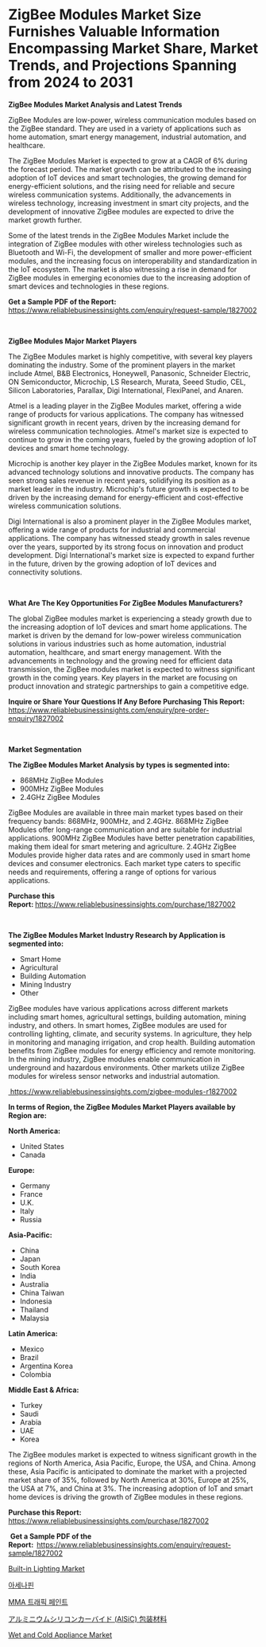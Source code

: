 <p><h1>ZigBee Modules Market Size Furnishes Valuable Information Encompassing Market Share, Market Trends, and Projections Spanning from 2024 to 2031</h1></p><p><strong>ZigBee Modules Market Analysis and Latest Trends</strong></p>
<p><p>ZigBee Modules are low-power, wireless communication modules based on the ZigBee standard. They are used in a variety of applications such as home automation, smart energy management, industrial automation, and healthcare.</p><p>The ZigBee Modules Market is expected to grow at a CAGR of 6% during the forecast period. The market growth can be attributed to the increasing adoption of IoT devices and smart technologies, the growing demand for energy-efficient solutions, and the rising need for reliable and secure wireless communication systems. Additionally, the advancements in wireless technology, increasing investment in smart city projects, and the development of innovative ZigBee modules are expected to drive the market growth further.</p><p>Some of the latest trends in the ZigBee Modules Market include the integration of ZigBee modules with other wireless technologies such as Bluetooth and Wi-Fi, the development of smaller and more power-efficient modules, and the increasing focus on interoperability and standardization in the IoT ecosystem. The market is also witnessing a rise in demand for ZigBee modules in emerging economies due to the increasing adoption of smart devices and technologies in these regions.</p></p>
<p><strong>Get a Sample PDF of the Report:&nbsp;</strong> <a href="https://www.reliablebusinessinsights.com/enquiry/request-sample/1827002">https://www.reliablebusinessinsights.com/enquiry/request-sample/1827002</a></p>
<p>&nbsp;</p>
<p><strong>ZigBee Modules Major Market Players</strong></p>
<p><p>The ZigBee Modules market is highly competitive, with several key players dominating the industry. Some of the prominent players in the market include Atmel, B&B Electronics, Honeywell, Panasonic, Schneider Electric, ON Semiconductor, Microchip, LS Research, Murata, Seeed Studio, CEL, Silicon Laboratories, Parallax, Digi International, FlexiPanel, and Anaren.</p><p>Atmel is a leading player in the ZigBee Modules market, offering a wide range of products for various applications. The company has witnessed significant growth in recent years, driven by the increasing demand for wireless communication technologies. Atmel's market size is expected to continue to grow in the coming years, fueled by the growing adoption of IoT devices and smart home technology.</p><p>Microchip is another key player in the ZigBee Modules market, known for its advanced technology solutions and innovative products. The company has seen strong sales revenue in recent years, solidifying its position as a market leader in the industry. Microchip's future growth is expected to be driven by the increasing demand for energy-efficient and cost-effective wireless communication solutions.</p><p>Digi International is also a prominent player in the ZigBee Modules market, offering a wide range of products for industrial and commercial applications. The company has witnessed steady growth in sales revenue over the years, supported by its strong focus on innovation and product development. Digi International's market size is expected to expand further in the future, driven by the growing adoption of IoT devices and connectivity solutions.</p></p>
<p>&nbsp;</p>
<p><strong>What Are The Key Opportunities For ZigBee Modules Manufacturers?</strong></p>
<p><p>The global ZigBee modules market is experiencing a steady growth due to the increasing adoption of IoT devices and smart home applications. The market is driven by the demand for low-power wireless communication solutions in various industries such as home automation, industrial automation, healthcare, and smart energy management. With the advancements in technology and the growing need for efficient data transmission, the ZigBee modules market is expected to witness significant growth in the coming years. Key players in the market are focusing on product innovation and strategic partnerships to gain a competitive edge.</p></p>
<p><strong>Inquire or Share Your Questions If Any Before Purchasing This Report:</strong> <a href="https://www.reliablebusinessinsights.com/enquiry/pre-order-enquiry/1827002">https://www.reliablebusinessinsights.com/enquiry/pre-order-enquiry/1827002</a></p>
<p>&nbsp;</p>
<p><strong>Market Segmentation</strong></p>
<p><strong>The ZigBee Modules Market Analysis by types is segmented into:</strong></p>
<p><ul><li>868MHz ZigBee Modules</li><li>900MHz ZigBee Modules</li><li>2.4GHz ZigBee Modules</li></ul></p>
<p><p>ZigBee Modules are available in three main market types based on their frequency bands: 868MHz, 900MHz, and 2.4GHz. 868MHz ZigBee Modules offer long-range communication and are suitable for industrial applications. 900MHz ZigBee Modules have better penetration capabilities, making them ideal for smart metering and agriculture. 2.4GHz ZigBee Modules provide higher data rates and are commonly used in smart home devices and consumer electronics. Each market type caters to specific needs and requirements, offering a range of options for various applications.</p></p>
<p><strong>Purchase this Report:&nbsp;</strong><a href="https://www.reliablebusinessinsights.com/purchase/1827002">https://www.reliablebusinessinsights.com/purchase/1827002</a></p>
<p>&nbsp;</p>
<p><strong>The ZigBee Modules Market Industry Research by Application is segmented into:</strong></p>
<p><ul><li>Smart Home</li><li>Agricultural</li><li>Building Automation</li><li>Mining Industry</li><li>Other</li></ul></p>
<p><p>ZigBee modules have various applications across different markets including smart homes, agricultural settings, building automation, mining industry, and others. In smart homes, ZigBee modules are used for controlling lighting, climate, and security systems. In agriculture, they help in monitoring and managing irrigation, and crop health. Building automation benefits from ZigBee modules for energy efficiency and remote monitoring. In the mining industry, ZigBee modules enable communication in underground and hazardous environments. Other markets utilize ZigBee modules for wireless sensor networks and industrial automation.</p></p>
<p><a href="https://www.reliablebusinessinsights.com/zigbee-modules-r1827002">&nbsp;https://www.reliablebusinessinsights.com/zigbee-modules-r1827002</a></p>
<p><strong>In terms of Region, the ZigBee Modules Market Players available by Region are:</strong></p>
<p>
    <p> <strong> North America: </strong>
        <ul>
            <li>United States</li>
            <li>Canada</li>
        </ul>
        </p> 
    <p> <strong> Europe: </strong>
        <ul>
            <li>Germany</li>
            <li>France</li>
            <li>U.K.</li>
            <li>Italy</li>
            <li>Russia</li>
        </ul>
        </p> 
    <p> <strong> Asia-Pacific: </strong>
        <ul>
            <li>China</li>
            <li>Japan</li>
            <li>South Korea</li>
            <li>India</li>
            <li>Australia</li>
            <li>China Taiwan</li>
            <li>Indonesia</li>
            <li>Thailand</li>
            <li>Malaysia</li>
        </ul>
        </p> 
    <p> <strong> Latin America: </strong>
        <ul>
            <li>Mexico</li>
            <li>Brazil</li>
            <li>Argentina Korea</li>
            <li>Colombia</li>
        </ul>
        </p> 
    <p> <strong> Middle East & Africa: </strong>
        <ul>
            <li>Turkey</li>
            <li>Saudi</li>
            <li>Arabia</li>
            <li>UAE</li>
            <li>Korea</li>
        </ul>
    </p>
    </p>
<p><p>The ZigBee modules market is expected to witness significant growth in the regions of North America, Asia Pacific, Europe, the USA, and China. Among these, Asia Pacific is anticipated to dominate the market with a projected market share of 35%, followed by North America at 30%, Europe at 25%, the USA at 7%, and China at 3%. The increasing adoption of IoT and smart home devices is driving the growth of ZigBee modules in these regions.</p></p>
<p><strong>Purchase this Report: </strong><a href="https://www.reliablebusinessinsights.com/purchase/1827002">https://www.reliablebusinessinsights.com/purchase/1827002</a></p>
<p>&nbsp;<strong>Get a Sample PDF of the Report:&nbsp;&nbsp;</strong><a href="https://www.reliablebusinessinsights.com/enquiry/request-sample/1827002">https://www.reliablebusinessinsights.com/enquiry/request-sample/1827002</a></p>
<p><strong></strong></p>
<p><p><a href="https://github.com/mdhefjumiah/Market-Research-Report-List-1/blob/main/built-in-lighting-market.md">Built-in Lighting Market</a></p><p><a href="https://github.com/akzkkws047661437/Market-Research-Report-List-2/blob/main/1450786156563.md">아세나핀</a></p><p><a href="https://github.com/vsckjg50460/Market-Research-Report-List-2/blob/main/5689196156564.md">MMA 트래픽 페인트</a></p><p><a href="https://github.com/BoydYundt1/Market-Research-Report-List-1/blob/main/8179024147424.md">アルミニウムシリコンカーバイド (AlSiC) 包装材料</a></p><p><a href="https://github.com/wrwgzwbr35/Market-Research-Report-List-1/blob/main/wet-and-cold-appliance-market.md">Wet and Cold Appliance Market</a></p></p>